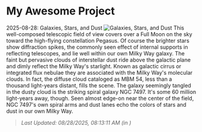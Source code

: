 # My Awesome Project

<!-- APOD Start -->
2025-08-28: Galaxies, Stars, and Dust
![Galaxies, Stars, and Dust](https://apod.nasa.gov/apod/image/2508/NGC7497_Robert_Eder1024.jpg)
This well-composed telescopic field of view covers over a Full Moon on the sky toward the high-flying constellation Pegasus. Of course the brighter stars show diffraction spikes, the commonly seen effect of internal supports in reflecting telescopes, and lie well within our own Milky Way galaxy. The faint but pervasive clouds of interstellar dust ride above the galactic plane and dimly reflect the Milky Way's starlight. Known as galactic cirrus or integrated flux nebulae they are associated with the Milky Way's molecular clouds. In fact, the diffuse cloud cataloged as MBM 54, less than a thousand light-years distant, fills the scene. The galaxy seemingly tangled in the dusty cloud is the striking spiral galaxy NGC 7497. It's some 60 million light-years away, though. Seen almost edge-on near the center of the field, NGC 7497's own spiral arms and dust lanes echo the colors of stars and dust in our own Milky Way.
> _Last Updated: 08/28/2025, 08:13:11 AM (in )_
<!-- APOD End -->
